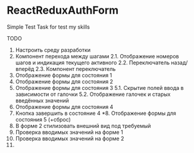 # ReactReduxAuthForm
Simple Test Task for test my skills

TODO

1. Настроить среду разработки
2. Компонент перехода между шагами
	2.1. Отображение номеров шагов и индикация текущего активного
	2.2. Переключатель назад/вперёд
	2.3. Компонент переключатель
3. Отображение формы для состояния 1
4. Отображение формы для состояния 2
5. Отображение формы для состояния 3
	5.1. Скрытие полей ввода в зависимости от галочки
	5.2. Отображение галочек и старых введённых значений
6. Отображение формы для состояния 4
7. Кнопка завершить в состояние 4
*8. Отображение формы для состояния 5 (+сброс)
9. В форме 2 стилизовать внешний вид под требуемый
10. Проверка вводимых значений на форме 1
11. Проверка вводимых значений на форме 2
12.